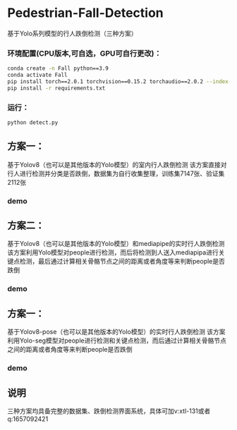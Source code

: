 # Pedestrian-Fall-Detection
基于Yolo系列模型的行人跌倒检测（三种方案）

### 环境配置(CPU版本,可自选，GPU可自行更改)：
```bash
conda create -n Fall python==3.9
conda activate Fall 
pip install torch==2.0.1 torchvision==0.15.2 torchaudio==2.0.2 --index-url https://download.pytorch.org/whl/cpu
pip install -r requirements.txt
```

### 运行：
```bash
python detect.py
```
## 方案一：
基于Yolov8（也可以是其他版本的Yolo模型）的室内行人跌倒检测
该方案直接对行人进行检测并分类是否跌倒，数据集为自行收集整理，训练集7147张、验证集2112张
### demo

## 方案二：
基于Yolov8（也可以是其他版本的Yolo模型）和mediapipe的实时行人跌倒检测
该方案利用Yolo模型对people进行检测，而后将检测到人送入mediapipa进行关键点检测，最后通过计算相关骨骼节点之间的距离或者角度等来判断people是否跌倒
### demo

## 方案一：
基于Yolov8-pose（也可以是其他版本的Yolo模型）的实时行人跌倒检测
该方案利用Yolo-seg模型对people进行检测和关键点检测，而后通过计算相关骨骼节点之间的距离或者角度等来判断people是否跌倒
### demo

## 说明
三种方案均具备完整的数据集、跌倒检测界面系统，具体可加v:xtl-131或者q:1657092421
